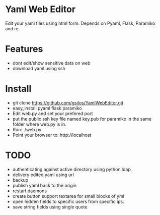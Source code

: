 # Yaml Web Editor

Edit your yaml files using html form. Depends on Pyaml, Flask, Paramiko and re.

# Features

- dont edit/show sensitive data on web
- download yaml using ssh

# Install

- git clone https://github.com/gsilos/YamlWebEditor.git
- easy_install pyaml flask paramiko
- Edit web.py and set your prefered port
- put the public ssh key file named key.pub for paramiko in the same folder where web.py is in.
- Run: ./web.py
- Point your browser to: http://localhost

# TODO

- authenticating against active directory using python ldap
- delivery edited yaml using url
- backup
- publish yaml back to the origin
- restart daemons
- create button support textarea for small blocks of yml
- open hidden fields to specific users from specific ips.
- save string fields using single quote

